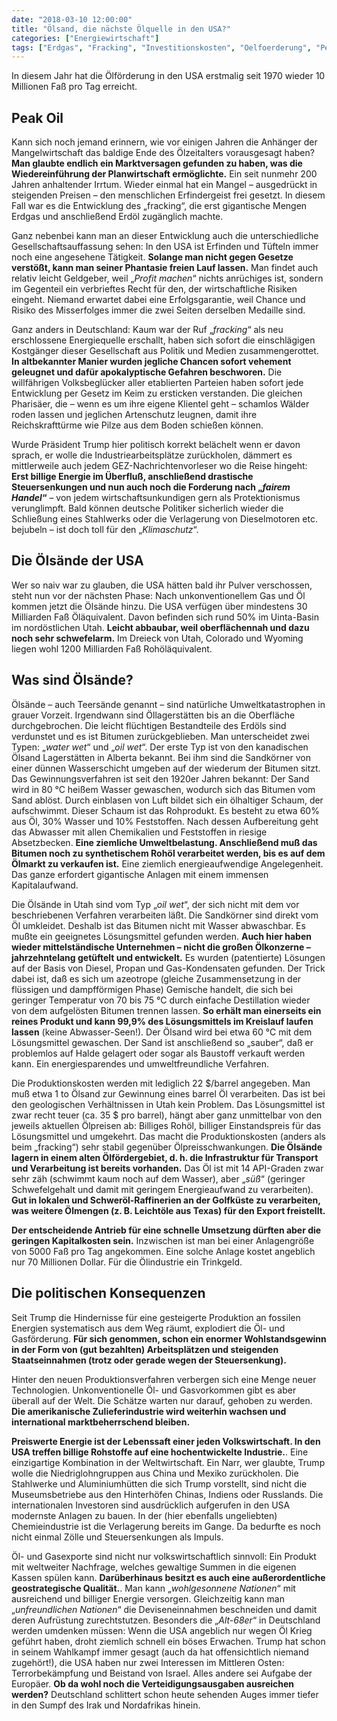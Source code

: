 ```yaml
---
date: "2018-03-10 12:00:00"
title: "Ölsand, die nächste Ölquelle in den USA?"
categories: ["Energiewirtschaft"]
tags: ["Erdgas", "Fracking", "Investitionskosten", "Oelfoerderung", "Peak-oil", "Terrorismus"]
---
```


In diesem Jahr hat die Ölförderung in den USA erstmalig seit 1970 wieder 10 Millionen Faß pro Tag erreicht.


## Peak Oil

Kann sich noch jemand erinnern, wie vor einigen Jahren die Anhänger der Mangelwirtschaft das baldige Ende des Ölzeitalters vorausgesagt haben? __Man glaubte endlich ein Marktversagen gefunden zu haben, was die Wiedereinführung der Planwirtschaft ermöglichte.__ Ein seit nunmehr 200 Jahren anhaltender Irrtum. Wieder einmal hat ein Mangel – ausgedrückt in steigenden Preisen – den menschlichen Erfindergeist frei gesetzt. In diesem Fall war es die Entwicklung des „fracking“, die erst gigantische Mengen Erdgas und anschließend Erdöl zugänglich machte.

Ganz nebenbei kann man an dieser Entwicklung auch die unterschiedliche Gesellschaftsauffassung sehen: In den USA ist Erfinden und Tüfteln immer noch eine angesehene Tätigkeit. __Solange man nicht gegen Gesetze verstößt, kann man seiner Phantasie freien Lauf lassen.__ Man findet auch relativ leicht Geldgeber, weil „_Profit machen_“ nichts anrüchiges ist, sondern im Gegenteil ein verbrieftes Recht für den, der wirtschaftliche Risiken eingeht. Niemand erwartet dabei eine Erfolgsgarantie, weil Chance und Risiko des Misserfolges immer die zwei Seiten derselben Medaille sind.

Ganz anders in Deutschland: Kaum war der Ruf „_fracking_“ als neu erschlossene Energiequelle erschallt, haben sich sofort die einschlägigen Kostgänger dieser Gesellschaft aus Politik und Medien zusammengerottet. __In altbekannter Manier wurden jegliche Chancen sofort vehement geleugnet und dafür apokalyptische Gefahren beschworen.__ Die willfährigen Volksbeglücker aller etablierten Parteien haben sofort jede Entwicklung per Gesetz im Keim zu ersticken verstanden. Die gleichen Pharisäer, die – wenn es um ihre eigene Klientel geht – schamlos Wälder roden lassen und jeglichen Artenschutz leugnen, damit ihre Reichskrafttürme wie Pilze aus dem Boden schießen können.

Wurde Präsident Trump hier politisch korrekt belächelt wenn er davon sprach, er wolle die Industriearbeitsplätze zurückholen, dämmert es mittlerweile auch jedem GEZ-Nachrichtenvorleser wo die Reise hingeht: __Erst billige Energie im Überfluß, anschließend drastische Steuersenkungen und nun auch noch die Forderung nach „_fairem Handel_“__ – von jedem wirtschaftsunkundigen gern als Protektionismus verunglimpft. Bald können deutsche Politiker sicherlich wieder die Schließung eines Stahlwerks oder die Verlagerung von Dieselmotoren etc. bejubeln – ist doch toll für den „_Klimaschutz_“.


## Die Ölsände der USA

Wer so naiv war zu glauben, die USA hätten bald ihr Pulver verschossen, steht nun vor der nächsten Phase: Nach unkonventionellem Gas und Öl kommen jetzt die Ölsände hinzu. Die USA verfügen über mindestens 30 Milliarden Faß Öläquivalent. Davon befinden sich rund 50% im Uinta-Basin im nordöstlichen Utah. __Leicht abbaubar, weil oberflächennah und dazu noch sehr schwefelarm.__ Im Dreieck von Utah, Colorado und Wyoming liegen wohl 1200 Milliarden Faß Rohöläquivalent.


## Was sind Ölsände?

Ölsände – auch Teersände genannt – sind natürliche Umweltkatastrophen in grauer Vorzeit. Irgendwann sind Öllagerstätten bis an die Oberfläche durchgebrochen. Die leicht flüchtigen Bestandteile des Erdöls sind verdunstet und es ist Bitumen zurückgeblieben. Man unterscheidet zwei Typen: „_water wet_“ und „_oil wet_“. Der erste Typ ist von den kanadischen Ölsand Lagerstätten in Alberta bekannt. Bei ihm sind die Sandkörner von einer dünnen Wasserschicht umgeben auf der wiederum der Bitumen sitzt. Das Gewinnungsverfahren ist seit den 1920er Jahren bekannt: Der Sand wird in 80 °C heißem Wasser gewaschen, wodurch sich das Bitumen vom Sand ablöst. Durch einblasen von Luft bildet sich ein ölhaltiger Schaum, der aufschwimmt. Dieser Schaum ist das Rohprodukt. Es besteht zu etwa 60% aus Öl, 30% Wasser und 10% Feststoffen. Nach dessen Aufbereitung geht das Abwasser mit allen Chemikalien und Feststoffen in riesige Absetzbecken. __Eine ziemliche Umweltbelastung. Anschließend muß das Bitumen noch zu synthetischem Rohöl verarbeitet werden, bis es auf dem Ölmarkt zu verkaufen ist.__ Eine ziemlich energieaufwendige Angelegenheit. Das ganze erfordert gigantische Anlagen mit einem immensen Kapitalaufwand.

Die Ölsände in Utah sind vom Typ „_oil wet_“, der sich nicht mit dem vor beschriebenen Verfahren verarbeiten läßt. Die Sandkörner sind direkt vom Öl umkleidet. Deshalb ist das Bitumen nicht mit Wasser abwaschbar. Es mußte ein geeignetes Lösungsmittel gefunden werden. __Auch hier haben wieder mittelständische Unternehmen – nicht die großen Ölkonzerne – jahrzehntelang getüftelt und entwickelt.__ Es wurden (patentierte) Lösungen auf der Basis von Diesel, Propan und Gas-Kondensaten gefunden. Der Trick dabei ist, daß es sich um azeotrope (gleiche Zusammensetzung in der flüssigen und dampfförmigen Phase) Gemische handelt, die sich bei geringer Temperatur von 70 bis 75 °C durch einfache Destillation wieder von dem aufgelösten Bitumen trennen lassen. __So erhält man einerseits ein reines Produkt und kann 99,9% des Lösungsmittels im Kreislauf laufen lassen__ (keine Abwasser-Seen!). Der Ölsand wird bei etwa 60 °C mit dem Lösungsmittel gewaschen. Der Sand ist anschließend so „sauber“, daß er problemlos auf Halde gelagert oder sogar als Baustoff verkauft werden kann. Ein energiesparendes und umweltfreundliche Verfahren.

Die Produktionskosten werden mit lediglich 22 $/barrel angegeben. Man muß etwa 1 to Ölsand zur Gewinnung eines barrel Öl verarbeiten. Das ist bei den geologischen Verhältnissen in Utah kein Problem. Das Lösungsmittel ist zwar recht teuer (ca. 35 $ pro barrel), hängt aber ganz unmittelbar von den jeweils aktuellen Ölpreisen ab: Billiges Rohöl, billiger Einstandspreis für das Lösungsmittel und umgekehrt. Das macht die Produktionskosten (anders als beim „fracking“) sehr stabil gegenüber Ölpreisschwankungen. __Die Ölsände lagern in einem alten Ölfördergebiet, d. h. die Infrastruktur für Transport und Verarbeitung ist bereits vorhanden.__ Das Öl ist mit 14 API-Graden zwar sehr zäh (schwimmt kaum noch auf dem Wasser), aber „_süß_“ (geringer Schwefelgehalt und damit mit geringem Energieaufwand zu verarbeiten). __Gut in lokalen und Schweröl-Raffinerien an der Golfküste zu verarbeiten, was weitere Ölmengen (z. B. Leichtöle aus Texas) für den Export freistellt.__

__Der entscheidende Antrieb für eine schnelle Umsetzung dürften aber die geringen Kapitalkosten sein.__<a id="MMDHTMLSCROLLPOINT"></a> Inzwischen ist man bei einer Anlagengröße von 5000 Faß pro Tag angekommen. Eine solche Anlage kostet angeblich nur 70 Millionen Dollar. Für die Ölindustrie ein Trinkgeld.


## Die politischen Konsequenzen

Seit Trump die Hindernisse für eine gesteigerte Produktion an fossilen Energien systematisch aus dem Weg räumt, explodiert die Öl- und Gasförderung. __Für sich genommen, schon ein enormer Wohlstandsgewinn in der Form von (gut bezahlten) Arbeitsplätzen und steigenden Staatseinnahmen (trotz oder gerade wegen der Steuersenkung).__

Hinter den neuen Produktionsverfahren verbergen sich eine Menge neuer Technologien. Unkonventionelle Öl- und Gasvorkommen gibt es aber überall auf der Welt. Die Schätze warten nur darauf, gehoben zu werden. __Die amerikanische Zulieferindustrie wird weiterhin wachsen und international marktbeherrschend bleiben.__

__Preiswerte Energie ist der Lebenssaft einer jeden Volkswirtschaft. In den USA treffen billige Rohstoffe auf eine hochentwickelte Industrie.__<a id="MMDHTMLSCROLLPOINT"></a>. Eine einzigartige Kombination in der Weltwirtschaft. Ein Narr, wer glaubte, Trump wolle die Niedriglohngruppen aus China und Mexiko zurückholen. Die Stahlwerke und Aluminiumhütten die sich Trump vorstellt, sind nicht die Museumsbetriebe aus den Hinterhöfen Chinas, Indiens oder Russlands. Die internationalen Investoren sind ausdrücklich aufgerufen in den USA modernste Anlagen zu bauen. In der (hier ebenfalls ungeliebten) Chemieindustrie ist die Verlagerung bereits im Gange. Da bedurfte es noch nicht einmal Zölle und Steuersenkungen als Impuls.

Öl- und Gasexporte sind nicht nur volkswirtschaftlich sinnvoll: Ein Produkt mit weltweiter Nachfrage, welches gewaltige Summen in die eigenen Kassen spülen kann. __Darüberhinaus besitzt es auch eine außerordentliche geostrategische Qualität.__<a id="MMDHTMLSCROLLPOINT"></a>. Man kann „_wohlgesonnene Nationen_“ mit ausreichend und billiger Energie versorgen. Gleichzeitig kann man „_unfreundlichen Nationen_“ die Deviseneinnahmen beschneiden und damit deren Aufrüstung zurechtstutzen. Besonders die „_Alt-68er_“ in Deutschland werden umdenken müssen: Wenn die USA angeblich nur wegen Öl Krieg geführt haben, droht ziemlich schnell ein böses Erwachen. Trump hat schon in seinem Wahlkampf immer gesagt (auch da hat offensichtlich niemand zugehört!), die USA haben nur zwei Interessen im Mittleren Osten: Terrorbekämpfung und Beistand von Israel. Alles andere sei Aufgabe der Europäer. __Ob da wohl noch die Verteidigungsausgaben ausreichen werden?__ Deutschland schlittert schon heute sehenden Auges immer tiefer in den Sumpf des Irak und Nordafrikas hinein.

